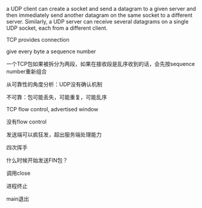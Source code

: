 a UDP client can create a socket and send a datagram to a given server and then immediately send another datagram on the same socket to a different server. Similarly, a UDP server can receive several datagrams on a single UDP socket, each from a different client.



TCP provides connection

give every byte a sequence number

一个TCP包如果被拆分为两段，如果在接收段是乱序收到的话，会先按sequence number重新组合



从可靠性的角度分析：UDP没有确认机制

不可靠：包可能丢失，可能重复，可能乱序



TCP flow control, advertised window



没有flow control

发送端可以疯狂发，超出服务端处理能力



四次挥手

什么时候开始发送FIN包？

调用close

进程终止

main退出